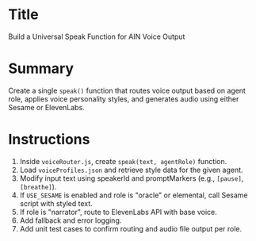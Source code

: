 # Title

Build a Universal Speak Function for AIN Voice Output

# Summary

Create a single `speak()` function that routes voice output based on agent role, applies voice personality styles, and generates audio using either Sesame or ElevenLabs.

# Instructions

1. Inside `voiceRouter.js`, create `speak(text, agentRole)` function.
2. Load `voiceProfiles.json` and retrieve style data for the given agent.
3. Modify input text using speakerId and promptMarkers (e.g., `[pause]`, `[breathe]`).
4. If `USE_SESAME` is enabled and role is "oracle" or elemental, call Sesame script with styled text.
5. If role is "narrator", route to ElevenLabs API with base voice.
6. Add fallback and error logging.
7. Add unit test cases to confirm routing and audio file output per role.
